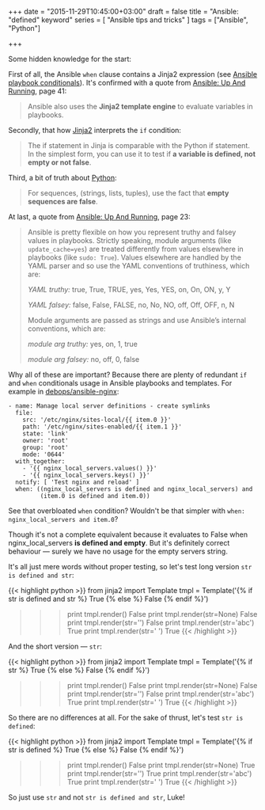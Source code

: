 +++
date = "2015-11-29T10:45:00+03:00"
draft = false
title = "Ansible: \"defined\" keyword"
series = [ "Ansible tips and tricks" ]
tags = ["Ansible", "Python"]

+++

Some hidden knowledge for the start:

First of all, the Ansible ```when``` clause contains a Jinja2 expression (see [Ansible playbook conditionals](http://docs.ansible.com/ansible/playbooks_conditionals.html)). It's confirmed with a quote from [Ansible: Up And Running](http://shop.oreilly.com/product/0636920035626.do), page 41:

> Ansible also uses the **Jinja2 template engine** to evaluate variables in playbooks.

Secondly, that how [Jinja2](http://jinja.pocoo.org/docs/dev/templates/) interprets the ```if``` condition:

> The if statement in Jinja is comparable with the Python if statement. In the simplest form, you can use it to test if **a variable is defined, not empty or not false**.

Third, a bit of truth about [Python](https://www.python.org/dev/peps/pep-0008/):
                  
> For sequences, (strings, lists, tuples), use the fact that **empty sequences are false**.

At last, a quote from [Ansible: Up And Running](http://shop.oreilly.com/product/0636920035626.do), page 23:

> Ansible is pretty flexible on how you represent truthy and falsey values in playbooks. Strictly speaking, module arguments (like ```update_cache=yes```) are treated differently from values elsewhere in playbooks (like ```sudo: True```). Values elsewhere are handled by the YAML parser and so use the YAML conventions of truthiness, which are:
>
> *YAML truthy:* true, True, TRUE, yes, Yes, YES, on, On, ON, y, Y
>
> *YAML falsey:* false, False, FALSE, no, No, NO, off, Off, OFF, n, N
>
> Module arguments are passed as strings and use Ansible’s internal conventions, which are:
>
> *module arg truthy:* yes, on, 1, true
>
> *module arg falsey:* no, off, 0, false

Why all of these are important? Because there are plenty of redundant ```if``` and ```when``` conditionals usage in Ansible playbooks and templates. For example in [debops/ansible-nginx](https://github.com/debops/ansible-nginx/blob/master/tasks/main.yml):

```
- name: Manage local server definitions - create symlinks
  file:
    src: '/etc/nginx/sites-local/{{ item.0 }}'
    path: '/etc/nginx/sites-enabled/{{ item.1 }}'
    state: 'link'
    owner: 'root'
    group: 'root'
    mode: '0644'
  with_together:
    - '{{ nginx_local_servers.values() }}'
    - '{{ nginx_local_servers.keys() }}'
  notify: [ 'Test nginx and reload' ]
  when: ((nginx_local_servers is defined and nginx_local_servers) and
         (item.0 is defined and item.0))
```

See that overbloated ```when``` condition? Wouldn't be that simpler with ```when: nginx_local_servers and item.0```?
 
Though it's not a complete equivalent because it evaluates to False when nginx_local_servers **is defined and empty**. But it's definitely correct behaviour — surely we have no usage for the empty servers string.
  
It's all just mere words without proper testing, so let's test long version ```str is defined and str```:

{{< highlight python >}}
from jinja2 import Template
tmpl = Template('{% if str is defined and str %} True {% else %} False {% endif %}')
>>> print tmpl.render()
 False 
>>> print tmpl.render(str=None)
 False 
>>> print tmpl.render(str='')
 False 
>>> print tmpl.render(str='abc')
 True 
>>> print tmpl.render(str=' ')
 True 
{{< /highlight >}}

And the short version — ```str```:

{{< highlight python >}}
from jinja2 import Template
tmpl = Template('{% if str %} True {% else %} False {% endif %}')
>>> print tmpl.render()
 False 
>>> print tmpl.render(str=None)
 False 
>>> print tmpl.render(str='')
 False 
>>> print tmpl.render(str='abc')
 True 
>>> print tmpl.render(str=' ')
 True 
{{< /highlight >}}

So there are no differences at all. For the sake of thrust, let's test ```str is defined```:

{{< highlight python >}}
from jinja2 import Template
tmpl = Template('{% if str is defined %} True {% else %} False {% endif %}')
>>> print tmpl.render()
 False 
>>> print tmpl.render(str=None)
 True 
>>> print tmpl.render(str='')
 True 
>>> print tmpl.render(str='abc')
 True 
>>> print tmpl.render(str=' ')
 True 
{{< /highlight >}}

So just use ```str``` and not ```str is defined and str```, Luke!
